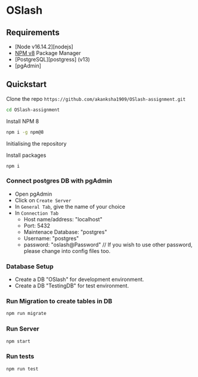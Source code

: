 # OSlash

## Requirements

- [Node v16.14.2][nodejs]
- [NPM v8](https://docs.npmjs.com/) Package Manager
- [PostgreSQL][postgress] (v13)
- [pgAdmin]

## Quickstart

Clone the repo `https://github.com/akanksha1909/OSlash-assignment.git`

```bash
cd OSlash-assignment
```

Install NPM 8

```bash
npm i -g npm@8
```

Initialising the repository

Install packages

```
npm i
```

### Connect postgres DB with pgAdmin

- Open pgAdmin
- Click on `Create Server`
- In `General Tab`, give the name of your choice
- In `Connection Tab`
  - Host name/address: "localhost"
  - Port: 5432
  - Maintenace Database: "postgres"
  - Username: "postgres"
  - password: "oslash@Password" // If you wish to use other password, please change into config files too.

### Database Setup

- Create a DB "OSlash" for development environment.
- Create a DB "TestingDB" for test environment.


### Run Migration to create tables in DB

```bash
npm run migrate
```


### Run Server

```bash
npm start
```

### Run tests

```bash
npm run test
```